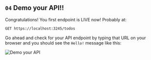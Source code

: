 ## `04` Demo your API!!

Congratulations! You first endpoint is LIVE now! Probably at:

```txt
GET https://localhost:3245/todos
```

Go ahead and check for your API endpoint by typing that URL on your browser and you should see the `Hello!` message like this:

![Demo your API](https://github.com/breatheco-de/python-flask-api-tutorial/blob/master/.breathecode/assets/check-live.gif?raw=true)